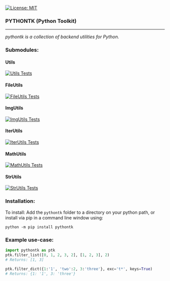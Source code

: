 [![License: MIT](https://img.shields.io/badge/License-MIT-blue.svg)](https://opensource.org/licenses/MIT)

### PYTHONTK (Python Toolkit)

---
<!-- short_description_start -->
*pythontk is a collection of backend utilities for Python.*
<!-- short_description_end -->

### Submodules:

#### Utils
[![Utils Tests](https://img.shields.io/badge/FileUtils-Failing-red.svg)](test/ptk_test.py#UtilsTest)

#### FileUtils
[![FileUtils Tests](https://img.shields.io/badge/ImgUtils-Passing-brightgreen.svg)](test/ptk_test.py#FileUtilsTest)

#### ImgUtils
[![ImgUtils Tests](https://img.shields.io/badge/ImgUtils-Passing-brightgreen.svg)](test/ptk_test.py#ImgUtilsTest)

#### IterUtils
[![IterUtils Tests](https://img.shields.io/badge/ImgUtils-Passing-brightgreen.svg)](test/ptk_test.py#IterUtilsTest)

#### MathUtils
[![MathUtils Tests](https://img.shields.io/badge/ImgUtils-Passing-brightgreen.svg)](test/ptk_test.py#MathUtilsTest)

#### StrUtils
[![StrUtils Tests](https://img.shields.io/badge/StrUtils-Passing-brightgreen.svg)](test/ptk_test.py#StrUtilsTest)

### Installation:

To install:
Add the `pythontk` folder to a directory on your python path, or
install via pip in a command line window using:
```
python -m pip install pythontk
```

### Example use-case:
```python
import pythontk as ptk
ptk.filter_list([0, 1, 2, 3, 2], [1, 2, 3], 2)
# Returns: [1, 3]

ptk.filter_dict({1:'1', 'two':2, 3:'three'}, exc='t*', keys=True)
# Returns: {1: '1', 3: 'three'}
```
